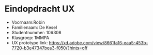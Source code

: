 # Eindopdracht UX

- Voornaam:Robin
- Familienaam: De Kesel
- Studentnummer: 106308
- Klasgroep: 1MMPA
- UX prototype link: https://xd.adobe.com/view/8661fa16-eaa5-453b-7720-b3e47347bea3-f050/?hints=off
